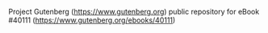 Project Gutenberg (https://www.gutenberg.org) public repository for
eBook #40111 (https://www.gutenberg.org/ebooks/40111)
